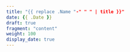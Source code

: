 ```yaml
---
title: "{{ replace .Name "-" " " | title }}"
date: {{ .Date }}
draft: true
fragment: "content"
weight: 100
display_date: true
---
```


